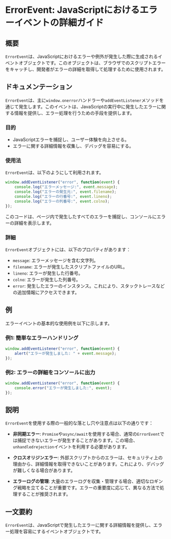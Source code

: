 <!--
Meta Description: # ErrorEvent: JavaScriptにおけるエラーイベントの詳細ガイド ## 概要 `ErrorEvent`は、JavaScriptにおけるエラーや例外が発生した際に生成されるイベントオブジェクトです。このオブジェクトは、ブラウザでのスクリプトエラーをキャッチし、開発者がエラーの詳細を取...
Meta Keywords: event, errorevent, error, console, window
-->

# ErrorEvent: JavaScriptにおけるエラーイベントの詳細ガイド

## 概要
`ErrorEvent`は、JavaScriptにおけるエラーや例外が発生した際に生成されるイベントオブジェクトです。このオブジェクトは、ブラウザでのスクリプトエラーをキャッチし、開発者がエラーの詳細を取得して処理するために使用されます。

## ドキュメンテーション
`ErrorEvent`は、主に`window.onerror`ハンドラーや`addEventListener`メソッドを通じて発生します。このイベントは、JavaScriptの実行中に発生したエラーに関する情報を提供し、エラー処理を行うための手段を提供します。

### 目的
- JavaScriptエラーを捕捉し、ユーザー体験を向上させる。
- エラーに関する詳細情報を収集し、デバッグを容易にする。

### 使用法
`ErrorEvent`は、以下のようにして利用されます。

```javascript
window.addEventListener("error", function(event) {
    console.log("エラーメッセージ:", event.message);
    console.log("エラーの発生元:", event.filename);
    console.log("エラーの行番号:", event.lineno);
    console.log("エラーの列番号:", event.colno);
});
```

このコードは、ページ内で発生したすべてのエラーを捕捉し、コンソールにエラーの詳細を表示します。

### 詳細
`ErrorEvent`オブジェクトには、以下のプロパティがあります：
- `message`: エラーメッセージを含む文字列。
- `filename`: エラーが発生したスクリプトファイルのURL。
- `lineno`: エラーが発生した行番号。
- `colno`: エラーが発生した列番号。
- `error`: 発生したエラーのインスタンス。これにより、スタックトレースなどの追加情報にアクセスできます。

## 例
エラーイベントの基本的な使用例を以下に示します。

### 例1: 簡単なエラーハンドリング
```javascript
window.addEventListener("error", function(event) {
    alert("エラーが発生しました: " + event.message);
});
```

### 例2: エラーの詳細をコンソールに出力
```javascript
window.addEventListener("error", function(event) {
    console.error("エラーが発生しました:", event);
});
```

## 説明
`ErrorEvent`を使用する際の一般的な落とし穴や注意点は以下の通りです：

- **非同期エラー**: `Promise`や`async/await`を使用する場合、通常の`ErrorEvent`では捕捉できないエラーが発生することがあります。この場合、`unhandledrejection`イベントを利用する必要があります。
  
- **クロスオリジンエラー**: 外部スクリプトからのエラーは、セキュリティ上の理由から、詳細情報を取得できないことがあります。これにより、デバッグが難しくなる場合があります。

- **エラーログの管理**: 大量のエラーログを収集・管理する場合、適切なロギング戦略を立てることが重要です。エラーの重要度に応じて、異なる方法で処理することが推奨されます。

## 一文要約
`ErrorEvent`は、JavaScriptで発生したエラーに関する詳細情報を提供し、エラー処理を容易にするイベントオブジェクトです。